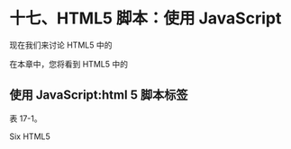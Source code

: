 # 十七、HTML5 脚本：使用 JavaScript

现在我们来讨论 HTML5 中的

在本章中，您将看到 HTML5 中的

## 使用 JavaScript:html 5 脚本标签

表 17-1。

Six HTML5 <script> Tag Parameters

<colgroup><col> <col></colgroup> 
| 脚本标记参数 | 脚本标记参数的用法 |
| --- | --- |
| 异步(HTML5 中的新功能) | 指定 JavaScript 将异步执行；这是用于外部脚本的 |
| 字符集 | 指定外部 JavaScript 文件中使用的字符集编码 |
| 推迟 | 指定当页面完成解析时将执行 JavaScript 这仅适用于外部 JavaScript 文件 |
| 科学研究委员会 | 定义 JavaScript 的源文件 |
| 类型 | 定义 JavaScript 媒体(MIME)类型 |
| xml:空格(无 HTML5) | 确定保留空白(XHTML) |

对于在浏览器中禁用 JavaScript 的用户，或者拥有不支持客户端 Java 脚本的浏览器或操作系统的用户，包含

`<noscript>`元素非常重要。</noscript>

### JavaScript 执行:解析同步

有几种方法可以执行外部 JavaScript 呈现 HTML5 标记和 CSS3 样式之前，呈现 HTML5 标记和 CSS3 样式之后，以及呈现 HTML5 标记和 CSS3 样式期间。使用表 [17-1](#Tab1) 中的参数控制 JavaScript 执行与 HTML5 和 CSS3 标记解析的同步。

如果 async 和 defer 参数都不存在，那么在浏览器继续解析您的标记之前，JavaScript 是第一个获取和执行的资产。该“第一”参数未在表 [17-1](#Tab1) 中显示。它只是通过不在`$1`标签中设置任何参数来设置，因此这是 JavaScript 处理的默认方式(首先)。这是因为 JavaScript 经常需要设置 HTML5 渲染环境和文档结构；因此，JavaScript 需要在任何其他元素被呈现到系统内存之前被执行到内存中。如果从编程的角度考虑，这是非常合理的，因为 JavaScript 在 HTML5 标记之前处理，而 html 5 标记在样式化之前处理！

如果 HTML5 中的新异步参数出现在

如果在

### JavaScript 格式:MIME 类型和字符集

表 [17-1](#Tab1) 中的其他参数处理数据格式，它定义了 JavaScript 代码本身。JavaScript MIME 类型(现在称为媒体类型)应该是以下组合之一:text/jscript、text/javascript 或 text/ecmascript。这些类型中的任何一种都可以在当今广泛使用的所有流行浏览器和操作系统上运行(Mozilla Firefox、Google Chrome、Apple Safari 和 Opera)。这三种类型中最常用的是 text/javascript MIME 类型，因为它最清楚、最简单地定义了。JS 文件。

如果您正在创建一个应用，您可以用单词 application 替换单词 text。如果您有兴趣查看媒体类型的完整列表，请访问以下 URL:

```html
http://www.iana.org/assignments/media-types/media-types.xhtml

```

以下三种也是有效的常用 MIME 类型:application/x-javascript、application/ecmascript 和 application/javascript。

在 HTML5 中，字符集通常被指定为 UTF-8，除非您所在的国家使用自定义字符集，在这种情况下，您使用支持非罗马字符(如亚洲字符)的 UFT-16。

### 内嵌 JavaScript 代码:使用脚本标签

既然我已经在第 4 章[第 4 章](04.html)中向您展示了如何外部化 JavaScript 代码资产，那么让我们看看如何使用一个`$1`标签来添加 JavaScript 逻辑，以运行第 16 章的< canvas id="clock > HTML5 标记中引用的时钟。这样，您使用 CSS3 和 class 参数，并使用 id 参数通过 document.getElementById('clock ')引用 JavaScript 打电话。JavaScript 代码位于`$1`标签内，如以下 HTML5 标记示例所示:

```html
<script type="text/javascript" charset="UTF-8">

var hour_hand=null, minute_hand=null, second_hand=null, ctx=null,
    degrees=0, clock_face=null, clock_face=null, HEIGHT=500, WIDTH=500;
function init_itv() {
var canvas = document.getElementById('clock');
  if(canvas.getContext('2d') )       {
    ctx = canvas.getContext('2d');
    hour_hand = new Image();
    hour_hand.src = 'hour_hand.png';
    minute_hand = new Image();
    minute_hand.src = 'minute_hand.png';
    second_hand = new Image();
    second_hand.src = 'second_hand.png';
    clock_face = new Image();
    clock_face.src = 'clock_face.png';
    clock_face.onload = imgLoaded;    }
  else                              {
    alert("Canvas not supported!"); }
}
function clearCanvas() { ctx.clearRect(0, 0, HEIGHT, WIDTH); }
function imgLoaded()   { setInterval(draw, 500);             }
function getRequiredMinuteAngle(currentTime) {
  return Math.floor(((360/60) * currentTime.getMinutes()),0); }
function getRequiredHourAngle(currentTime)   {
  return Math.floor(((360/12) * currentTime.getHours()),0);   }
function getRequiredSecondAngle(currentTime) {
  return Math.floor(((360/60) * currentTime.getSeconds()),0); }
function draw()  {
  var currentTime = new Date();
  clearCanvas();
  ctx.drawImage(clock_face, 0, 0);
  ctx.save();
  ctx.translate(HEIGHT/2, WIDTH/2);
  rotateAndDraw(minute_hand, getRequiredMinuteAngle(currentTime));
  rotateAndDraw(hour_hand, getRequiredHourAngle(currentTime));
  rotateAndDraw(second_hand, getRequiredSecondAngle(currentTime));
  ctx.restore();    
}
function rotateAndDraw(image, angle)  {
  ctx.rotate(angle * (Math.PI / 180));
  ctx.drawImage(image, 0-HEIGHT/2, 0-WIDTH/2);
  ctx.rotate(-angle * (Math.PI / 180));
}

</script>

```

标签中所有函数访问的全局变量首先在顶部声明，局部变量在每个函数的顶部(内部)声明。如果你想学习 JavaScript，一定要从 Apress 获得一个好的 JavaScript 标题，因为这本书只关注 HTML5 标记，没有涉及 JavaScript 或 CSS3 的任何重要细节。</根>/T1】

图 [17-1](#Fig1) 显示了在< canvas >标签内运行的时钟 JavaScript(在第 [19 章](19.html)中有所涉及)，并使用类似< canvas id="clock" >的 canvas 标签内的 id 参数进行引用。

![A333039_1_En_17_Fig1_HTML.jpg](img/A333039_1_En_17_Fig1_HTML.jpg)

图 17-1。

JavaScript document.getElementById('clock'); wired to <canvas id="clock"> HTML5 element to create iTVset.com clock

正如你在 

## 隐藏 JavaScript:做还是不做？

当 HTML 浏览器首次出现时，并不是所有的浏览器都支持 JavaScript，正如现在并不是所有的浏览器都支持 WebGL2(见第 [19 章](19.html))。过去有一个惯例，将 JavaScript 隐藏在带有 HTML 注释的`$1`标签中，因此 JavaScript(外部或内联)元素对于不理解该元素的解析引擎来说似乎是空的。理解 JavaScript 的 HTML 引擎会忽略这些注释，并正确地处理(编译和执行)JavaScript 代码。标记被解析，而代码被编译和执行(或者处理，用一个术语来说)。

### HTML 注释:使用隐藏 JS 代码

十多年来一直沿用的惯例是将 JavaScript 代码隐藏在 HTML 注释中，就像这样:

```html
<script>
        <!--
             JAVASCRIPT CODE
         -->
</script>

```

现在在 HTML5 社区中有一种讨论，认为这是不必要的，甚至是不可取的，因为 JavaScript 已经被接受为 HTML 事实上的标准语言，而且因为有这么多不同版本的 XHTML 和 HTML 可以解析注释和符号，并且可能会曲解它们。目前的共识似乎是取消这种做法，不在脚本中使用任何注释。

### XHTML 注释:使用隐藏 JS 代码

对这种约定的一些讨论表明，为了正确地支持 XHTML，您应该使用不同形式的注释，包括在不同类型的(以 XML 为中心的)注释约定中使用[CDATA [code-here] ]代码封装方法。这看起来像下面这样:

```html
<script>
        //<![CDATA[
                   JAVASCRIPT CODE
        //]]>
</script>

```

我对所有这些的看法是，如果你正在为 HTML5(现在是遗留代码，正如你将在第 [23](23.html) 章看到的)或 HTML 5.1 开发，你不应该担心 XHTML 1.x 或 HTML 2/3/4 解析引擎。由于廉价 HTML5 设备的广泛扩散，它们太老了，不用担心支持问题。

## 摘要

本章讨论了